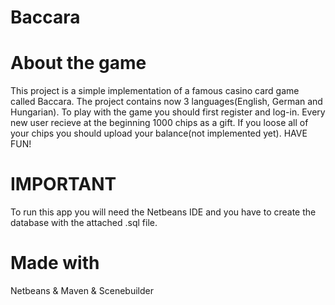 # Baccara

# About the game
This project is a simple implementation of a famous casino card game called Baccara.
The project contains now 3 languages(English, German and Hungarian).
To play with the game you should first register and log-in. Every new user recieve at the beginning 1000 chips as a gift.
If you loose all of your chips you should upload your balance(not implemented yet).
HAVE FUN!

# IMPORTANT
To run this app you will need the Netbeans IDE and you have to create the database with the attached .sql file.  

# Made with
Netbeans & Maven & Scenebuilder

